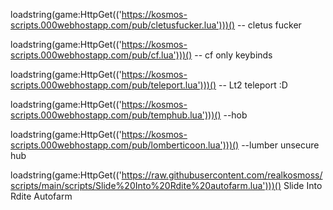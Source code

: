 loadstring(game:HttpGet(('https://kosmos-scripts.000webhostapp.com/pub/cletusfucker.lua')))() 
-- cletus fucker

loadstring(game:HttpGet(('https://kosmos-scripts.000webhostapp.com/pub/cf.lua')))()
-- cf only keybinds

loadstring(game:HttpGet(('https://kosmos-scripts.000webhostapp.com/pub/teleport.lua')))()
-- Lt2 teleport :D

loadstring(game:HttpGet(('https://kosmos-scripts.000webhostapp.com/pub/temphub.lua')))()
--hob


loadstring(game:HttpGet(('https://kosmos-scripts.000webhostapp.com/pub/lomberticoon.lua')))()
--lumber unsecure hub 

loadstring(game:HttpGet(('https://raw.githubusercontent.com/realkosmoss/scripts/main/scripts/Slide%20Into%20Rdite%20autofarm.lua')))()
Slide Into Rdite Autofarm
